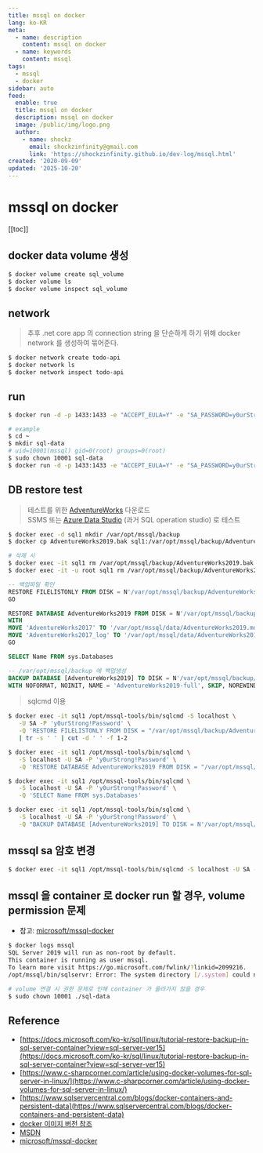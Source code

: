 ```yaml
---
title: mssql on docker
lang: ko-KR
meta:
  - name: description
    content: mssql on docker
  - name: keywords
    content: mssql
tags:
  - mssql
  - docker
sidebar: auto
feed:
  enable: true
  title: mssql on docker
  description: mssql on docker
  image: /public/img/logo.png
  author:
    - name: shockz
      email: shockzinfinity@gmail.com
      link: 'https://shockzinfinity.github.io/dev-log/mssql.html'
created: '2020-09-09'
updated: '2025-10-20'
---
```


# mssql on docker

<TagLinks />

[[toc]]

## docker data volume 생성

```bash
$ docker volume create sql_volume
$ docker volume ls
$ docker volume inspect sql_volume
```

## network

> 추후 .net core app 의 connection string 을 단순하게 하기 위해 docker network 를 생성하여 묶어준다.

```bash
$ docker network create todo-api
$ docker network ls
$ docker network inspect todo-api
```

## run

```bash
$ docker run -d -p 1433:1433 -e "ACCEPT_EULA=Y" -e "SA_PASSWORD=y0urStrong!Password" --network=todo-api --name sql1 -v sql_volume:/var/opt/mssql mcr.microsoft.com/mssql/server:2019-latest

# example
$ cd ~
$ mkdir sql-data
# uid=10001(mssql) gid=0(root) groups=0(root)
$ sudo chown 10001 sql-data
$ docker run -d -p 1433:1433 -e "ACCEPT_EULA=Y" -e "SA_PASSWORD=y0urStrong\!Password" --network=mssql-outer --name mssql -v /home/user/sql-data:/var/opt/mssql mcr.microsoft.com/mssql/server:2019-latest
```

## DB restore test

> 테스트를 위한 [AdventureWorks](https://docs.microsoft.com/ko-kr/sql/samples/adventureworks-install-configure?view=sql-server-ver15&tabs=ssms) 다운로드  
> SSMS 또는 [Azure Data Studio](https://docs.microsoft.com/en-us/sql/azure-data-studio/download-azure-data-studio?view=sql-server-ver15) (과거 SQL operation studio) 로 테스트

```bash
$ docker exec -d sql1 mkdir /var/opt/mssql/backup
$ docker cp AdventureWorks2019.bak sql1:/var/opt/mssql/backup/AdventureWorks2019.bak

# 삭제 시
$ docker exec -it sql1 rm /var/opt/mssql/backup/AdventureWorks2019.bak
$ docker exec -it -u root sql1 rm /var/opt/mssql/backup/AdventureWorks2019.bak
```
```sql
-- 백업파일 확인
RESTORE FILELISTONLY FROM DISK = N'/var/opt/mssql/backup/AdventureWorks2019.bak'
GO

RESTORE DATABASE AdventureWorks2019 FROM DISK = N'/var/opt/mssql/backup/AdventureWorks2019.bak'
WITH
MOVE 'AdventureWorks2017' TO '/var/opt/mssql/data/AdventureWorks2019.mdf',
MOVE 'AdventureWorks2017_log' TO '/var/opt/mssql/data/AdventureWorks2019_log.ldf'
GO

SELECT Name FROM sys.Databases

-- /var/opt/mssql/backup 에 백업생성
BACKUP DATABASE [AdventureWorks2019] TO DISK = N'/var/opt/mssql/backup/AdventureWorks2019_2.bak'
WITH NOFORMAT, NOINIT, NAME = 'AdventureWorks2019-full', SKIP, NOREWIND, NOUNLOAD, STATS = 10
```
> sqlcmd 이용

```bash
$ docker exec -it sql1 /opt/mssql-tools/bin/sqlcmd -S localhost \
   -U SA -P 'y0urStrong!Password' \
   -Q 'RESTORE FILELISTONLY FROM DISK = "/var/opt/mssql/backup/AdventureWorks2019.bak"' \
   | tr -s ' ' | cut -d ' ' -f 1-2

$ docker exec -it sql1 /opt/mssql-tools/bin/sqlcmd \
   -S localhost -U SA -P 'y0urStrong!Password' \
   -Q 'RESTORE DATABASE AdventureWorks2019 FROM DISK = "/var/opt/mssql/backup/AdventureWorks2019.bak" WITH MOVE "AdventureWorks2017" TO "/var/opt/mssql/data/AdventureWorks2019.mdf", MOVE "AdventureWorks2017_log" TO "/var/opt/mssql/data/AdventureWorks2019_log.ldf"'

$ docker exec -it sql1 /opt/mssql-tools/bin/sqlcmd \
   -S localhost -U SA -P 'y0urStrong!Password' \
   -Q 'SELECT Name FROM sys.Databases'

$ docker exec -it sql1 /opt/mssql-tools/bin/sqlcmd \
   -S localhost -U SA -P 'y0urStrong!Password' \
   -Q "BACKUP DATABASE [AdventureWorks2019] TO DISK = N'/var/opt/mssql/backup/AdventureWorks2019_2.bak' WITH NOFORMAT, NOINIT, NAME = 'AdventureWorks2019-full', SKIP, NOREWIND, NOUNLOAD, STATS = 10"
```

## mssql sa 암호 변경

```bash
$ docker exec -it sql1 /opt/mssql-tools/bin/sqlcmd -S localhost -U SA -P "y0urStrong!Password" -Q 'ALTER LOGIN SA WITH PASSWORD="y0urNewStrong!Password"'
```

## mssql 을 container 로 docker run 할 경우, volume permission 문제

- 참고: [microsoft/mssql-docker](https://github.com/microsoft/mssql-docker/issues/615)
```bash
$ docker logs mssql
SQL Server 2019 will run as non-root by default.
This container is running as user mssql.
To learn more visit https://go.microsoft.com/fwlink/?linkid=2099216.
/opt/mssql/bin/sqlservr: Error: The system directory [/.system] could not be created.  Errno [13]

# volume 연결 시 권한 문제로 인해 container 가 올라가지 않을 경우
$ sudo chown 10001 ./sql-data
```

## Reference

- [https://docs.microsoft.com/ko-kr/sql/linux/tutorial-restore-backup-in-sql-server-container?view=sql-server-ver15](https://docs.microsoft.com/ko-kr/sql/linux/tutorial-restore-backup-in-sql-server-container?view=sql-server-ver15)
- [https://www.c-sharpcorner.com/article/using-docker-volumes-for-sql-server-in-linux/](https://www.c-sharpcorner.com/article/using-docker-volumes-for-sql-server-in-linux/)
- [https://www.sqlservercentral.com/blogs/docker-containers-and-persistent-data](https://www.sqlservercentral.com/blogs/docker-containers-and-persistent-data)
- [docker 이미지 버전 참조](https://hub.docker.com/_/microsoft-mssql-server)  
- [MSDN](https://docs.microsoft.com/ko-kr/sql/linux/quickstart-install-connect-docker?view=sql-server-ver15&pivots=cs1-bash)
- [microsoft/mssql-docker](https://github.com/microsoft/mssql-docker/issues/615)
